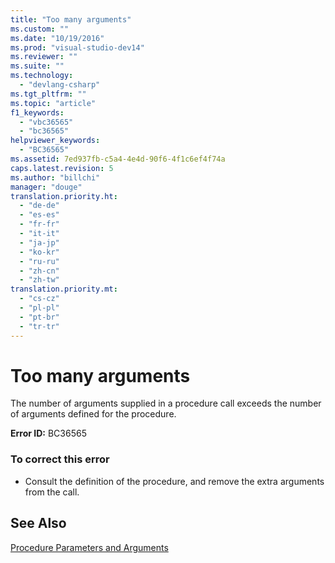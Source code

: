 ```yaml
---
title: "Too many arguments"
ms.custom: ""
ms.date: "10/19/2016"
ms.prod: "visual-studio-dev14"
ms.reviewer: ""
ms.suite: ""
ms.technology: 
  - "devlang-csharp"
ms.tgt_pltfrm: ""
ms.topic: "article"
f1_keywords: 
  - "vbc36565"
  - "bc36565"
helpviewer_keywords: 
  - "BC36565"
ms.assetid: 7ed937fb-c5a4-4e4d-90f6-4f1c6ef4f74a
caps.latest.revision: 5
ms.author: "billchi"
manager: "douge"
translation.priority.ht: 
  - "de-de"
  - "es-es"
  - "fr-fr"
  - "it-it"
  - "ja-jp"
  - "ko-kr"
  - "ru-ru"
  - "zh-cn"
  - "zh-tw"
translation.priority.mt: 
  - "cs-cz"
  - "pl-pl"
  - "pt-br"
  - "tr-tr"
---
```

# Too many arguments
The number of arguments supplied in a procedure call exceeds the number of arguments defined for the procedure.  
  
 **Error ID:** BC36565  
  
### To correct this error  
  
-   Consult the definition of the procedure, and remove the extra arguments from the call.  
  
## See Also  
 [Procedure Parameters and Arguments](../Topic/Procedure%20Parameters%20and%20Arguments%20\(Visual%20Basic\).md)